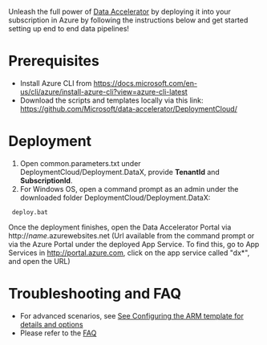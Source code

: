 Unleash the full power of [Data Accelerator](Data-accelerator) by deploying it into your subscription in Azure by following the instructions below and get started setting up end to end data pipelines! 

# Prerequisites
 - Install Azure CLI from https://docs.microsoft.com/en-us/cli/azure/install-azure-cli?view=azure-cli-latest
 - Download the scripts and templates locally via this link: https://github.com/Microsoft/data-accelerator/DeploymentCloud/

# Deployment
1. Open common.parameters.txt under DeploymentCloud/Deployment.DataX, provide **TenantId** and **SubscriptionId**.  
1. For Windows OS, open a command prompt as an admin under the downloaded folder DeploymentCloud/Deployment.DataX:
```
 deploy.bat 
```

Once the deployment finishes, open the Data Accelerator Portal via http://_name_.azurewebsites.net (Url available from the command prompt or via the Azure Portal under the deployed App Service. To find this, go to App Services in http://portal.azure.com, click on the app service called "dx*", and open the URL)
   
# Troubleshooting and FAQ
 - For advanced scenarios, see [See Configuring the ARM template for details and options](https://github.com/Microsoft/data-accelerator/wiki/Arm-Parameters)
 - Please refer to the [FAQ](FAQ)
	
